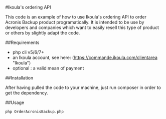 #Ikoula's ordering API

This code is an example of how to use Ikoula's ordering API to order Acronis Backup product programatically. It is intended to be use by developers and companies which want to easily resell this type of product or others by slightly adapt the code.

##Requirements 

* php cli v5/6/7+
* an Ikoula account, see here: (https://commande.ikoula.com/clientarea "Ikoula")
* optional : a valid mean of payment 

##Installation

After having pulled the code to your machine, just run composer in order to get the dependency. 

##Usage

```bash
php OrderAcronisBackup.php
```
